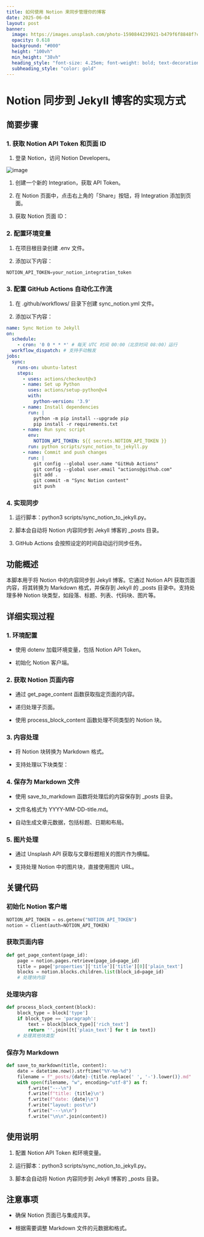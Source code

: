 ```yaml
---
title: 如何使用 Notion 来同步管理你的博客
date: 2025-06-04
layout: post
banner:
  image: https://images.unsplash.com/photo-1590844239921-b479f6f8848f?crop=entropy&cs=tinysrgb&fit=max&fm=jpg&ixid=M3w2OTIwMzJ8MHwxfHJhbmRvbXx8fHx8fHx8fDE3NDkwMjU3OTZ8&ixlib=rb-4.1.0&q=80&w=1080
  opacity: 0.618
  background: "#000"
  height: "100vh"
  min_height: "38vh"
  heading_style: "font-size: 4.25em; font-weight: bold; text-decoration: underline"
  subheading_style: "color: gold"
---
```


# Notion 同步到 Jekyll 博客的实现方式

## 简要步骤

### 1. 获取 Notion API Token 和页面 ID

1. 登录 Notion，访问 Notion Developers。

![image](https://prod-files-secure.s3.us-west-2.amazonaws.com/a7a0cc5a-89b9-4cda-8686-1fba0ca52f40/d19c1afe-dea5-4312-9333-786b0ba83054/image.png?X-Amz-Algorithm=AWS4-HMAC-SHA256&X-Amz-Content-Sha256=UNSIGNED-PAYLOAD&X-Amz-Credential=ASIAZI2LB4667GZNA6IB%2F20250604%2Fus-west-2%2Fs3%2Faws4_request&X-Amz-Date=20250604T082956Z&X-Amz-Expires=3600&X-Amz-Security-Token=IQoJb3JpZ2luX2VjEFAaCXVzLXdlc3QtMiJHMEUCICqj5KgSuR5ZxHmMFZX9UW5WkyZa8%2FhWJYS7WuZmfA%2BPAiEAtcOoMsRi4MI9oPeWPkNgK5orx7WB0pL99GyBzpZNk44q%2FwMIKBAAGgw2Mzc0MjMxODM4MDUiDFIekHG8XnFQojMjfCrcAxCZNlfJxztr3jO488Hu5fkfxmRFLBqR%2BdySX3IY0ZXqkJtRpKc1uIpPUR9JGDBqhap6RhVWvL7o04EgdlQDe%2F8oOqiDNsIl%2BaB7bO6SMLzH%2FwFJ%2FSf3NU%2Bgfr2HKWI65%2F57C2KTDlGIi%2FsvPXzFgqApApPnfvOzxn9ThtD5krBrExchvoauSXJbISxcPIK%2BpTirGkl6ZQdjF4NjQh%2BJf06jsZyh9RCxhN%2FSu4A7VrQtV2MR8eg4ysczZ814mGWrHWoshbgocOsCMRM186lgdqbQCPtx5xRY1roGVbKPmySpl7HglUUHqXJ7cGj5pW%2F8SzeRu5qC3vvhsIPbAkt7Wh3EqSIro4tmgN945OdBz%2B3irrYRFoOaCYbMZXataePEl%2FRWe%2FmgIweLS9Yc%2Bi3YuheUsS1hB1wCbv089imujacjvKghuUJF9YKQ8JnCBgl1xx43bxP0l3KlrHlRQK4PD1cA%2FTrqBEq5w75tBbLIwBwj9N7ZqeZ%2BiZeGkDsWrbLNYaIc%2Fh2RlBwxLeBSxb5TYaGWkp%2Fd1RnOyD4rrzL3agZNlksA%2BIi3%2FFjxp%2BBN2PmIQsJU%2BBj6NV0YZRgxIetyvBf8X8UrB9q6tL5MHePtuy1tlr4VMJng4iRntsOFML%2Fm%2F8EGOqUBUgy7uMfWM%2BojxZ2gnoAwvDc4i9PpGo9GmtpNFzcz3Awcdg%2BaPbhaU5ePtMQrIP8MIU7Y1ZQZ6gcveGuphVDNLe9KSuJ0MPa1BEBVarmGxl%2BGLAP9xLmrpvirTAw2uFkOxbuomco3YcUMLL0JZLfBpaN5b7xxvWlTts0m8PDgLB1xGT%2BLU%2BBfr1rLXxrGZnMGntj6c4nWWV02mhrpK3iGk4kvs2Uo&X-Amz-Signature=a139577db14eaa25584e27cfa9c54f9f3c1e145a8cce54eda9f2a111d4727c13&X-Amz-SignedHeaders=host&x-id=GetObject)

1. 创建一个新的 Integration，获取 API Token。

1. 在 Notion 页面中，点击右上角的「Share」按钮，将 Integration 添加到页面。

1. 获取 Notion 页面 ID：


### 2. 配置环境变量

1. 在项目根目录创建 .env 文件。

1. 添加以下内容：

```javascript
NOTION_API_TOKEN=your_notion_integration_token
```

### 3. 配置 GitHub Actions 自动化工作流

1. 在 .github/workflows/ 目录下创建 sync_notion.yml 文件。

1. 添加以下内容：

```yaml
name: Sync Notion to Jekyll
on:
  schedule:
    - cron: '0 0 * * *' # 每天 UTC 时间 00:00（北京时间 08:00）运行
  workflow_dispatch: # 支持手动触发
jobs:
  sync:
    runs-on: ubuntu-latest
    steps:
      - uses: actions/checkout@v3
      - name: Set up Python
        uses: actions/setup-python@v4
        with:
          python-version: '3.9'
      - name: Install dependencies
        run: |
          python -m pip install --upgrade pip
          pip install -r requirements.txt
      - name: Run sync script
        env:
          NOTION_API_TOKEN: ${{ secrets.NOTION_API_TOKEN }}
        run: python scripts/sync_notion_to_jekyll.py
      - name: Commit and push changes
        run: |
          git config --global user.name "GitHub Actions"
          git config --global user.email "actions@github.com"
          git add .
          git commit -m "Sync Notion content"
          git push
```

### 4. 实现同步

1. 运行脚本：python3 scripts/sync_notion_to_jekyll.py。

1. 脚本会自动将 Notion 内容同步到 Jekyll 博客的 _posts 目录。

1. GitHub Actions 会按照设定的时间自动运行同步任务。

## 功能概述

本脚本用于将 Notion 中的内容同步到 Jekyll 博客。它通过 Notion API 获取页面内容，将其转换为 Markdown 格式，并保存到 Jekyll 的 _posts 目录中。支持处理多种 Notion 块类型，如段落、标题、列表、代码块、图片等。

## 详细实现过程

### 1. 环境配置

- 使用 dotenv 加载环境变量，包括 Notion API Token。

- 初始化 Notion 客户端。

### 2. 获取 Notion 页面内容

- 通过 get_page_content 函数获取指定页面的内容。

- 递归处理子页面。

- 使用 process_block_content 函数处理不同类型的 Notion 块。

### 3. 内容处理

- 将 Notion 块转换为 Markdown 格式。

- 支持处理以下块类型：


### 4. 保存为 Markdown 文件

- 使用 save_to_markdown 函数将处理后的内容保存到 _posts 目录。

- 文件名格式为 YYYY-MM-DD-title.md。

- 自动生成文章元数据，包括标题、日期和布局。

### 5. 图片处理

- 通过 Unsplash API 获取与文章标题相关的图片作为横幅。

- 支持处理 Notion 中的图片块，直接使用图片 URL。

## 关键代码

### 初始化 Notion 客户端

```python
NOTION_API_TOKEN = os.getenv("NOTION_API_TOKEN")
notion = Client(auth=NOTION_API_TOKEN)
```

### 获取页面内容

```python
def get_page_content(page_id):
    page = notion.pages.retrieve(page_id=page_id)
    title = page['properties']['title']['title'][0]['plain_text']
    blocks = notion.blocks.children.list(block_id=page_id)
    # 处理块内容
```

### 处理块内容

```python
def process_block_content(block):
    block_type = block['type']
    if block_type == 'paragraph':
        text = block[block_type]['rich_text']
        return ''.join([t['plain_text'] for t in text])
    # 处理其他块类型
```

### 保存为 Markdown

```python
def save_to_markdown(title, content):
    date = datetime.now().strftime("%Y-%m-%d")
    filename = f"_posts/{date}-{title.replace(' ', '-').lower()}.md"
    with open(filename, "w", encoding="utf-8") as f:
        f.write("---\n")
        f.write(f"title: {title}\n")
        f.write(f"date: {date}\n")
        f.write("layout: post\n")
        f.write("---\n\n")
        f.write("\n\n".join(content))
```

## 使用说明

1. 配置 Notion API Token 和环境变量。

1. 运行脚本：python3 scripts/sync_notion_to_jekyll.py。

1. 脚本会自动将 Notion 内容同步到 Jekyll 博客的 _posts 目录。

## 注意事项

- 确保 Notion 页面已与集成共享。

- 根据需要调整 Markdown 文件的元数据和格式。
